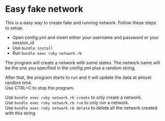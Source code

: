 Easy fake network
=============

This is a easy way to create fake and running network.
Follow these steps to setup.

* Open config.yml and insert either your username and password or your session_id
* Use `bundle install`
* Run `bundle exec ruby network.rb`

The program will create a network with some states. The network name will be the one you specified in the config.yml plus a random string.

After that, the program starts to run and it will update the data at almost random time.</br>
Use CTRL+C to stop the program.

Use `bundle exec ruby network.rb create` to only create a network.</br>
Use `bundle exec ruby network.rb run` to only run a network.</br>
Use `bundle exec ruby network.rb delete` to delete all the network created with this string</br>
